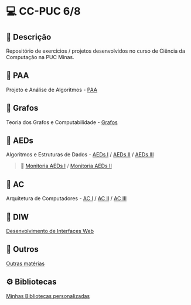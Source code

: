 # 💻 CC-PUC 6/8

## 📝 Descrição

Repositório de exercícios / projetos desenvolvidos no curso de Ciência da Computação na PUC Minas.

## 📁 PAA
Projeto e Análise de Algoritmos - [PAA](PAA)

## 📁 Grafos
Teoria dos Grafos e Computabilidade - [Grafos](Grafos)

## 📁 AEDs
Algoritmos e Estruturas de Dados - [AEDs I](AEDs/AEDs_I) / [AEDs II](AEDs/AEDs_II) / [AEDs III](AEDs/AEDs_III)

> 📁 [Monitoria AEDs I](AEDs/Monitoria/Monitoria_AEDs_I/) / [Monitoria AEDs II](AEDs/Monitoria/Monitoria_AEDs_II/)

## 📁 AC
Arquitetura de Computadores - [AC I](AC/AC_I) / [AC II](AC/AC_II) / [AC III](AC/AC_III)

## 📁 DIW
[Desenvolvimento de Interfaces Web](DIW)

## 📁 Outros
[Outras matérias](Outros)

## ⚙️ Bibliotecas
[Minhas Bibliotecas personalizadas](Bibliotecas)
